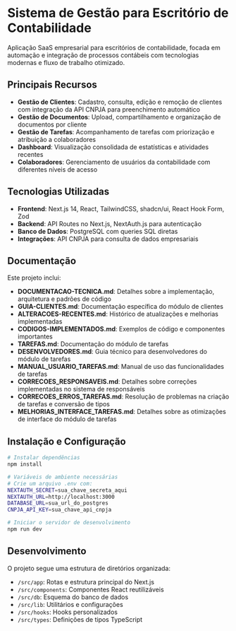 # Sistema de Gestão para Escritório de Contabilidade

Aplicação SaaS empresarial para escritórios de contabilidade, focada em automação e integração de processos contábeis com tecnologias modernas e fluxo de trabalho otimizado.

## Principais Recursos

- **Gestão de Clientes**: Cadastro, consulta, edição e remoção de clientes com integração da API CNPJA para preenchimento automático
- **Gestão de Documentos**: Upload, compartilhamento e organização de documentos por cliente
- **Gestão de Tarefas**: Acompanhamento de tarefas com priorização e atribuição a colaboradores
- **Dashboard**: Visualização consolidada de estatísticas e atividades recentes
- **Colaboradores**: Gerenciamento de usuários da contabilidade com diferentes níveis de acesso

## Tecnologias Utilizadas

- **Frontend**: Next.js 14, React, TailwindCSS, shadcn/ui, React Hook Form, Zod
- **Backend**: API Routes no Next.js, NextAuth.js para autenticação
- **Banco de Dados**: PostgreSQL com queries SQL diretas
- **Integrações**: API CNPJA para consulta de dados empresariais

## Documentação

Este projeto inclui:

- **DOCUMENTACAO-TECNICA.md**: Detalhes sobre a implementação, arquitetura e padrões de código
- **GUIA-CLIENTES.md**: Documentação específica do módulo de clientes
- **ALTERACOES-RECENTES.md**: Histórico de atualizações e melhorias implementadas
- **CODIGOS-IMPLEMENTADOS.md**: Exemplos de código e componentes importantes
- **TAREFAS.md**: Documentação do módulo de tarefas
- **DESENVOLVEDORES.md**: Guia técnico para desenvolvedores do módulo de tarefas
- **MANUAL_USUARIO_TAREFAS.md**: Manual de uso das funcionalidades de tarefas
- **CORRECOES_RESPONSAVEIS.md**: Detalhes sobre correções implementadas no sistema de responsáveis
- **CORRECOES_ERROS_TAREFAS.md**: Resolução de problemas na criação de tarefas e conversão de tipos
- **MELHORIAS_INTERFACE_TAREFAS.md**: Detalhes sobre as otimizações de interface do módulo de tarefas

## Instalação e Configuração

```bash
# Instalar dependências
npm install

# Variáveis de ambiente necessárias
# Crie um arquivo .env com:
NEXTAUTH_SECRET=sua_chave_secreta_aqui
NEXTAUTH_URL=http://localhost:3000
DATABASE_URL=sua_url_do_postgres
CNPJA_API_KEY=sua_chave_api_cnpja

# Iniciar o servidor de desenvolvimento
npm run dev
```

## Desenvolvimento

O projeto segue uma estrutura de diretórios organizada:

- `/src/app`: Rotas e estrutura principal do Next.js
- `/src/components`: Componentes React reutilizáveis
- `/src/db`: Esquema do banco de dados
- `/src/lib`: Utilitários e configurações
- `/src/hooks`: Hooks personalizados
- `/src/types`: Definições de tipos TypeScript